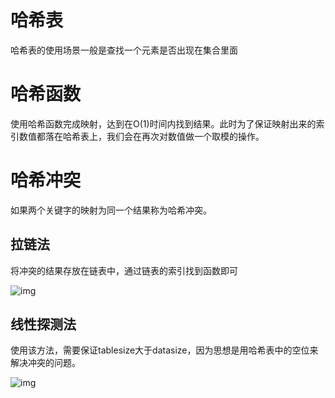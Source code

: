 # 哈希表

哈希表的使用场景一般是查找一个元素是否出现在集合里面

# 哈希函数

使用哈希函数完成映射，达到在O(1)时间内找到结果。此时为了保证映射出来的索引数值都落在哈希表上，我们会在再次对数值做一个取模的操作。

# 哈希冲突

如果两个关键字的映射为同一个结果称为哈希冲突。

## 拉链法

将冲突的结果存放在链表中，通过链表的索引找到函数即可

![img](https://cdn.nlark.com/yuque/0/2024/png/38996183/1713255223545-00e00557-e1b5-40c3-84d7-85dd800cb60c.png)

## 线性探测法

使用该方法，需要保证tablesize大于datasize，因为思想是用哈希表中的空位来解决冲突的问题。

![img](https://cdn.nlark.com/yuque/0/2024/png/38996183/1713255234331-37e4202e-7c53-48e0-a3b3-f813c3e31343.png)
